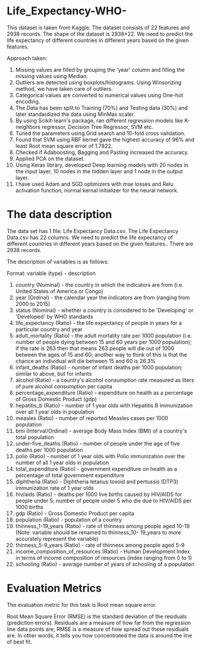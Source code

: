 # Life_Expectancy-WHO-
This dataset is taken from Kaggle.
The dataset consists of 22 features and 2938 records. The shape of the dataset is 2938*22. We need to predict the life expectancy of different countries in different years based on the given features.

Approach taken:
1. Missing values are filled by grouping the 'year' column and filling the missing values using Median.
2. Outliers are detected using boxplots/histograms. Using Winsorizing method, we have taken care of outliers.
3. Categorical values are converted to numerical values using One-hot encoding.
4. The Data has been split to Training (70%) and Testing data (30%) and later standardized the data using MinMax scaler.
5. By using Scikit-learn's package, ran different regression models like K-neighbors regressor, Decision Tree Regressor, SVM etc.
6. Tuned the parameters using Grid search and 10-fold cross validation.
7. Found that SVM using RBF kernel gave the highest accuracy of 96% and least Root mean square error of 1.7822.
8. Checked if Adaboosting, Bagging and Pasting increased the accuracy.
9. Applied PCA on the dataset.
10. Using Keras library, developed Deep learning models with 20 nodes in the input layer, 10 nodes in the hidden layer and 1 node in the output layer.
11. I have used Adam and SGD optimizers with mse losses and Relu activation function, normal kernal initializer for the neural network.

# The data description
The data set has 1 file: Life Expectancy Data.csv.
The Life Expectancy Data.csv has 22 columns. We need to predict the life expectancy of different countries in different years based on the given features..
There are 2938 records.

The description of variables is as follows:

Format: variable (type) - description

1. country (Nominal) - the country in which the indicators are from (i.e. United States of America or Congo)
2. year (Ordinal) - the calendar year the indicators are from (ranging from 2000 to 2015)
3. status (Nominal) - whether a country is considered to be 'Developing' or 'Developed' by WHO standards
4. life_expectancy (Ratio) - the life expectancy of people in years for a particular country and year
5. adult_mortality (Ratio) - the adult mortality rate per 1000 population (i.e. number of people dying between 15 and 60 years    per 1000 population); if the rate is 263 then that means 263 people will die out of 1000 between the ages of 15 and 60;        another way to think of this is that the chance an individual will die between 15 and 60 is 26.3%
6. infant_deaths (Ratio) - number of infant deaths per 1000 population; similar to above, but for infants
7. alcohol (Ratio) - a country's alcohol consumption rate measured as liters of pure alcohol consumption per capita
8. percentage_expenditure (Ratio) - expenditure on health as a percentage of Gross Domestic Product (gdp)
9. hepatitis_b (Ratio) - number of 1 year olds with Hepatitis B immunization over all 1 year olds in population
10. measles (Ratio) - number of reported Measles cases per 1000 population
11. bmi (Interval/Ordinal) - average Body Mass Index (BMI) of a country's total population
12. under-five_deaths (Ratio) - number of people under the age of five deaths per 1000 population
13. polio (Ratio) - number of 1 year olds with Polio immunization over the number of all 1 year olds in population
14. total_expenditure (Ratio) - government expenditure on health as a percentage of total government expenditure
15. diphtheria (Ratio) - Diphtheria tetanus toxoid and pertussis (DTP3) immunization rate of 1 year olds
16. hiv/aids (Ratio) - deaths per 1000 live births caused by HIV/AIDS for people under 5; number of people under 5 who die due     to HIV/AIDS per 1000 births
17. gdp (Ratio) - Gross Domestic Product per capita
18. population (Ratio) - population of a country
19. thinness_1-19_years (Ratio) - rate of thinness among people aged 10-19 (Note: variable should be renamed to thinness_10-       19_years to more accurately represent the variable)
20. thinness_5-9_years (Ratio) - rate of thinness among people aged 5-9
21. income_composition_of_resources (Ratio) - Human Development Index in terms of income composition of resources (index           ranging from 0 to 1)
22. schooling (Ratio) - average number of years of schooling of a population

# Evaluation Metrics
The evaluation metric for this task is Root mean square error.

Root Mean Square Error (RMSE) is the standard deviation of the residuals (prediction errors). Residuals are a measure of how far from the regression line data points are; RMSE is a measure of how spread out these residuals are. In other words, it tells you how concentrated the data is around the line of best fit.
